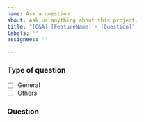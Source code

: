 ```yaml
---
name: Ask a question
about: Ask us anything about this project.
title: "[Q&A] [FeatureName] - [Question]"
labels: ''
assignees: ''

---
```


### Type of question
<!-- Select the type of the question that you're going to ask here. -->
- [ ] General
- [ ] Others

### Question
<!-- Ask us a question here. Be descriptive as much as you can. -->
